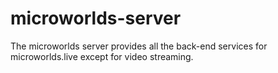 # microworlds-server
The microworlds server provides all the back-end services for microworlds.live except for video streaming.
